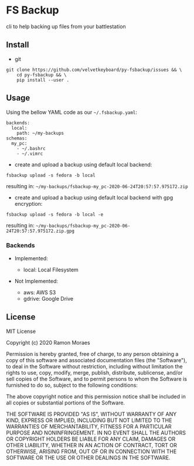 # FS Backup

cli to help backing up files from your battlestation

## Install

- git

```
git clone https://github.com/velvetkeyboard/py-fsbackup/issues && \
    cd py-fsbackup && \
    pip install --user .
```

## Usage

Using the bellow YAML code as our `~/.fsbackup.yaml`:

```
backends:
  local:
    path: ~/my-backups
schemas:
  my_pc:
    - ~/.bashrc
    - ~/.vimrc
```

- create and upload a backup using default local backend:

`fsbackup upload -s fedora -b local`

resulting in: `~/my-backups/fsbackup-my_pc-2020-06-24T20:57:57.975172.zip`

- create and upload a backup using default local backend with gpg encryption:

`fsbackup upload -s fedora -b local -e`

resulting in: `~/my-backups/fsbackup-my_pc-2020-06-24T20:57:57.975172.zip.gpg`


### Backends

- Implemented:
  - local: Local Filesystem

- Not Implemented:
  - aws: AWS S3
  - gdrive: Google Drive

## License

MIT License

Copyright (c) 2020 Ramon Moraes

Permission is hereby granted, free of charge, to any person obtaining a copy
of this software and associated documentation files (the "Software"), to deal
in the Software without restriction, including without limitation the rights
to use, copy, modify, merge, publish, distribute, sublicense, and/or sell
copies of the Software, and to permit persons to whom the Software is
furnished to do so, subject to the following conditions:

The above copyright notice and this permission notice shall be included in all
copies or substantial portions of the Software.

THE SOFTWARE IS PROVIDED "AS IS", WITHOUT WARRANTY OF ANY KIND, EXPRESS OR
IMPLIED, INCLUDING BUT NOT LIMITED TO THE WARRANTIES OF MERCHANTABILITY,
FITNESS FOR A PARTICULAR PURPOSE AND NONINFRINGEMENT. IN NO EVENT SHALL THE
AUTHORS OR COPYRIGHT HOLDERS BE LIABLE FOR ANY CLAIM, DAMAGES OR OTHER
LIABILITY, WHETHER IN AN ACTION OF CONTRACT, TORT OR OTHERWISE, ARISING FROM,
OUT OF OR IN CONNECTION WITH THE SOFTWARE OR THE USE OR OTHER DEALINGS IN THE
SOFTWARE.

